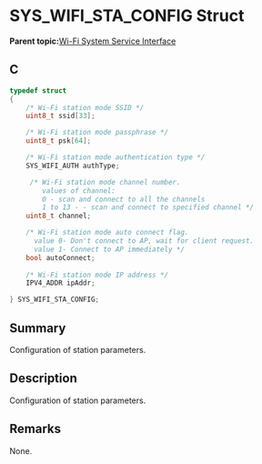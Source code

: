 # SYS\_WIFI\_STA\_CONFIG Struct

**Parent topic:**[Wi-Fi System Service Interface](GUID-B9C73D51-5039-4573-A452-176603C18703.md)

## C

```c
typedef struct 
{
    /* Wi-Fi station mode SSID */
    uint8_t ssid[33];

    /* Wi-Fi station mode passphrase */
    uint8_t psk[64];

    /* Wi-Fi station mode authentication type */
    SYS_WIFI_AUTH authType;

     /* Wi-Fi station mode channel number.
        values of channel:  
        0 - scan and connect to all the channels
        1 to 13 - - scan and connect to specified channel */
    uint8_t channel;

    /* Wi-Fi station mode auto connect flag. 
      value 0- Don't connect to AP, wait for client request.
      value 1- Connect to AP immediately */
    bool autoConnect;
    
    /* Wi-Fi station mode IP address */
    IPV4_ADDR ipAddr;

} SYS_WIFI_STA_CONFIG;

```

## Summary

Configuration of station parameters.

## Description

Configuration of station parameters.

## Remarks

None.

